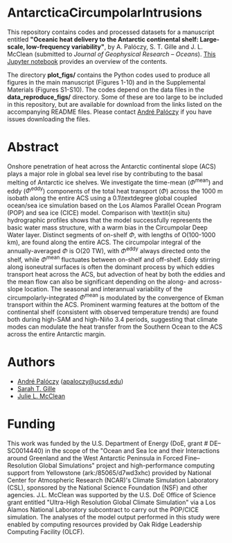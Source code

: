 # AntarcticaCircumpolarIntrusions
This repository contains codes and processed datasets for a manuscript entitled **"Oceanic heat delivery to the Antarctic continental shelf: Large-scale, low-frequency variability"**, by A. Palóczy, S. T. Gille and J. L. McClean (submitted to *Journal of Geophysical Research – Oceans*). [This Jupyter notebook](http://nbviewer.jupyter.org/github/apaloczy/AntarcticaCircumpolarIntrusions/blob/master/index.ipynb) provides an overview of the contents.

The directory **plot_figs/** contains the Python codes used to produce all figures in the main manuscript (Figures 1-10) and in the Supplemental Materials (Figures S1-S10). The codes depend on the data files in the **data_reproduce_figs/** directory. Some of these are too large to be included in this repository, but are available for download from the links listed on the accompanying README files. Please contact [André Palóczy](mailto:apaloczy@ucsd.edu) if you have issues downloading the files.

# Abstract
Onshore penetration of heat across the Antarctic continental slope (ACS) plays a major role in global sea level rise by contributing to the basal melting of Antarctic ice shelves. We investigate the time-mean ($\Phi^\text{mean}$) and eddy ($\Phi^\text{eddy}$) components of the total heat transport ($\Phi$) across the 1000 m isobath along the entire ACS using a 0.1\textdegree global coupled ocean/sea ice simulation based on the Los Alamos Parallel Ocean Program (POP) and sea ice (CICE) model. Comparison with \textit{in situ} hydrographic profiles shows that the model successfully represents the basic water mass structure, with a warm bias in the Circumpolar Deep Water layer. Distinct segments of on-shelf $\Phi$, with lengths of O(100-1000 km), are found along the entire ACS. The circumpolar integral of the annually-averaged $\Phi$ is O(20 TW), with $\Phi^\text{eddy}$ always directed onto the shelf, while $\Phi^\text{mean}$ fluctuates between on-shelf and off-shelf. Eddy stirring along isoneutral surfaces is often the dominant process by which eddies transport heat across the ACS, but advection of heat by both the eddies and the mean flow can also be significant depending on the along- and across-slope location. The seasonal and interannual variability of the circumpolarly-integrated $\Phi^\text{mean}$ is modulated by the convergence of Ekman transport within the ACS. Prominent warming features at the bottom of the continental shelf (consistent with observed temperature trends) are found both during high-SAM and high-Niño 3.4 periods, suggesting that climate modes can modulate the heat transfer from the Southern Ocean to the ACS across the entire Antarctic margin.

# Authors
* [André Palóczy](http://scrippsscholars.ucsd.edu/apaloczy) (<apaloczy@ucsd.edu>)
* [Sarah T. Gille](http://scrippsscholars.ucsd.edu/sgille)
* [Julie L. McClean](http://scrippsscholars.ucsd.edu/jmcclean)

# Funding
This work was funded by the U.S. Department of Energy (DoE, grant \# DE–SC0014440) in the scope of the "Ocean and Sea Ice and their Interactions around Greenland and the West Antarctic Peninsula in Forced Fine–Resolution Global Simulations" project and high-performance computing support from Yellowstone (ark:/85065/d7wd3xhc) provided by National Center for Atmospheric Research (NCAR)'s Climate Simulation Laboratory (CSL), sponsored by the National Science Foundation (NSF) and other agencies. J.L. McClean was supported by the U.S. DoE Office of Science grant entitled "Ultra-High Resolution Global Climate Simulation" via a Los Alamos National Laboratory subcontract to carry out the POP/CICE simulation. The analyses of the model output performed in this study were enabled by computing resources provided by Oak Ridge Leadership Computing Facility (OLCF).
